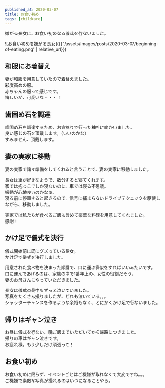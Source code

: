 ```yaml
---
published_at: 2020-03-07
title: お食い初め
tags: [childcare]
---
```


嫌がる長女に、お食い初めなる儀式を行ないました。  

![お食い初めを嫌がる長女]({{"/assets/images/posts/2020-03-07/beginning-of-eating.png" | relative_url}})

## 和服にお着替え

妻が和服を用意していたので着替えました。  
彩度高めの服。  
赤ちゃんの服って感じです。  
悔しいが、可愛いな・・・！  

## 歯固め石を調達

歯固め石を調達するため、お宮参りで行った神社に向かいました。  
良い感じの石を頂戴します。（いいのかな）  
すみません、頂戴します。  

## 妻の実家に移動

妻の実家で諸々準備をしてくれると言うことで、妻の実家に移動しました。  

長女は車が好きなようで、数分すると寝てくれます。  
家では抱っこでしか寝ないのに、車では寝る不思議。  
振動が心地良いのかなぁ。  
寝る前に停車すると起きるので、信号に捕まらないドライブテクニックを駆使しながら、移動しました。  

実家では私たちが食べるご飯も含めて豪華な料理を用意してくれました。  
感謝！  

## かけ足で儀式を決行

儀式開始前に既にグズっている長女。  
かけ足で儀式を決行しました。  

用意された食べ物を決まった順番で、口に運ぶ真似をすればいいみたいです。  
口に運んであげるのは、家族の中で1番年上の、女性の役割だそう。  
妻のお母さんにやっていただきました。  

長女は儀式の最中もずっと泣いていました。  
写真をたくさん撮りましたが、どれも泣いている。。。  
シャッターチャンスを作るような余裕もなく、とにかくかけ足で行ないました。  

## 帰りはギャン泣き

お昼に儀式を行ない、晩ご飯までいただいてから帰路につきました。  
帰りの車はギャン泣きです。  
お疲れ様。もう少しだけ頑張って！  

## お食い初め

お食い初めに限らず、イベントごとはご機嫌が取れなくて大変ですね。。。  
ご機嫌で素敵な写真が撮れるのはいつになることやら。  
